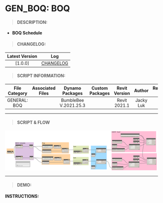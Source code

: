 # GEN_BOQ: BOQ

> #### DESCRIPTION: 
- **BOQ Schedule**

> #### CHANGELOG:

| Latest Version | Log |
| :-------: | :----: | 
|[1.0.0] | [CHANGELOG](/_gen/BOQ/changelog/GEN_BOQ.md) |

> #### SCRIPT INFORMATION: 

| File Category| Associated Files | Dynamo Packages | Custom Packages | Revit Version | Author | Reviewed By |
| :-------: | :----: | :---: | :---: | :---: | :---: | :---: |
| GENERAL: BOQ   |  | BumbleBee V.2021.25.3 |  | Revit 2021.1 | Jacky Luk         

----------------------------------------------------------------
> #### **SCRIPT & FLOW** 
<img src="/images/gen/BOQ/GEN_BOQ.png">

------------------------------------------------------------------------------

> #### DEMO: 

#### INSTRUCTIONS: 